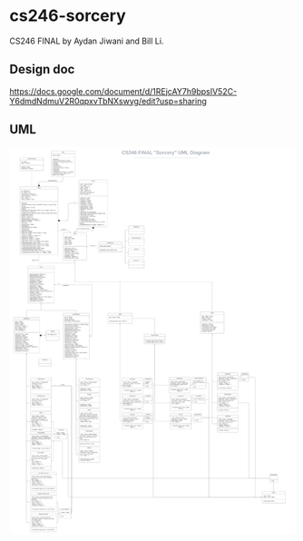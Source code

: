 # cs246-sorcery
CS246 FINAL by Aydan Jiwani and Bill Li.

## Design doc
https://docs.google.com/document/d/1REjcAY7h9bpsIV52C-Y6dmdNdmuV2R0qpxvTbNXswyg/edit?usp=sharing

## UML
![UML design diagram](uml.png)
